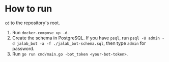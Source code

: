 # How to run

`cd` to the repository's root.

1. Run `docker-compose up -d`.
2. Create the schema in PostgreSQL. If you have `psql`, run `psql -U admin -d jalab_bot -a -f ./jalab_bot-schema.sql`, then type `admin` for password.
3. Run `go run cmd/main.go -bot_token <your-bot-token>`.
